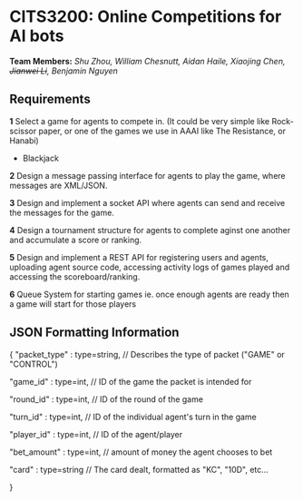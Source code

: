 # CITS3200: Online Competitions for AI bots

**Team Members:** *Shu Zhou, William Chesnutt, Aidan Haile, Xiaojing Chen, ~~Jianwei Li~~, Benjamin Nguyen*


## Requirements

**1** Select a game for agents to compete in. (It could be very simple like
Rock-scissor paper, or one of the games we use in AAAI like The
Resistance, or Hanabi)
+ Blackjack

**2** Design a message passing interface for agents to play the game, where
messages are XML/JSON.

**3** Design and implement a socket API where agents can send and receive
the messages for the game.

**4** Design a tournament structure for agents to complete aginst one
another and accumulate a score or ranking.

**5** Design and implement a REST API for registering users and agents,
uploading agent source code, accessing activity logs of games played and
accessing the scoreboard/ranking.

**6** Queue System for starting games ie. once enough agents are ready then a game will start for those players

## JSON Formatting Information
{
  "packet_type" : type=string, // Describes the type of packet ("GAME" or "CONTROL")

  "game_id" : type=int, // ID of the game the packet is intended for

  "round_id" : type=int, // ID of the round of the game

  "turn_id" : type=int, // ID of the individual agent's turn in the game

  "player_id" : type=int, // ID of the agent/player

  "bet_amount" : type=int, // amount of money the agent chooses to bet

  "card" : type=string // The card dealt, formatted as "KC", "10D", etc...

}

